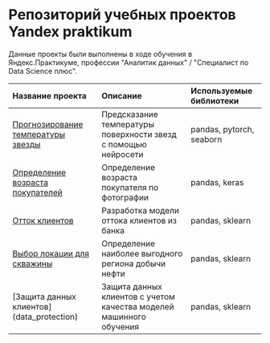 # Репозиторий учебных проектов Yandex praktikum
Данные проекты были выполнены в ходе обучения в Яндекс.Практикуме, профессии "Аналитик данных" / "Специалист по Data Science плюс".

| Название проекта | Описание | Используемые библиотеки | 
| :---------------------- | :---------------------- | :---------------------- |
| [Прогнозирование температуры звезды](star_temperatures)| Предсказание температуры поверхности звезд с помощью нейросети | pandas, pytorch, seaborn|
| [Определение возраста покупателей](customer_age)| Определение возраста покупателя по фотографии | pandas, keras|
| [Отток клиентов](bank_client_loss)|Разработка модели оттока клиентов из банка|pandas, sklearn|
| [Выбор локации для скважины](oil_wells)| Определение наиболее выгодного региона добычи нефти | pandas, sklearn|
| [Защита данных клиентов] (data_protection) | Защита данных клиентов с учетом качества моделей машинного обучения | pandas, sklearn| 